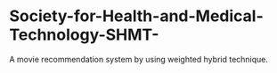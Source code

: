 # Society-for-Health-and-Medical-Technology-SHMT-
A movie recommendation system by using weighted hybrid technique.
